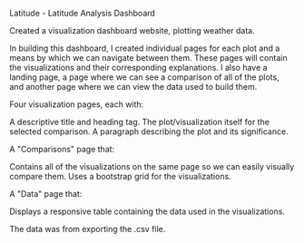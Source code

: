 Latitude - Latitude Analysis Dashboard





Created a visualization dashboard website, plotting weather data.

In building this dashboard, I created individual pages for each plot and a means by which we can navigate between them. These pages will contain the visualizations and their corresponding explanations. I also have a landing page, a page where we can see a comparison of all of the plots, and another page where we can view the data used to build them.



Four visualization pages, each with:

A descriptive title and heading tag.
The plot/visualization itself for the selected comparison.
A paragraph describing the plot and its significance.



A "Comparisons" page that:

Contains all of the visualizations on the same page so we can easily visually compare them.
Uses a bootstrap grid for the visualizations.





A "Data" page that:

Displays a responsive table containing the data used in the visualizations.



The data was from exporting the .csv file.


